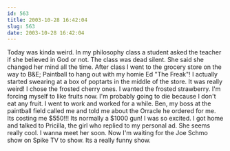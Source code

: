 ```yaml
---
id: 563
title: 2003-10-28 16:42:04
slug: 563
date: 2003-10-28 16:42:04
---
```


Today was kinda weird. In my philosophy class a student asked the teacher if she believed in God or not. The class was dead silent. She said she changed her mind all the time. After class I went to the grocery store on the way to B&E; Paintball to hang out with my homie Ed "The Freak"! I actually started swearing at a box of poptarts in the middle of the store. It was really weird! I chose the frosted cherry ones. I wanted the frosted strawberry. I'm forcing myself to like fruits now. I'm probably going to die because I don't eat any fruit. I went to work and worked for a while. Ben, my boss at the paintball field called me and told me about the Orracle he ordered for me. Its costing me $550!!! Its normally a $1000 gun! I was so excited. I got home and talked to Pricilla, the girl who replied to my personal ad. She seems really cool. I wanna meet her soon. Now I'm waiting for the Joe Schmo show on Spike TV to show. Its a really funny show.
